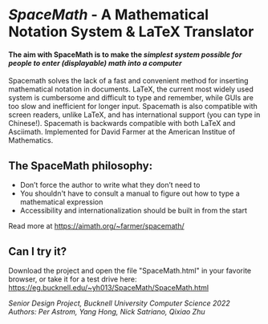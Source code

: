 # *SpaceMath* - A Mathematical Notation System & LaTeX Translator 

#### The aim with SpaceMath is to make the *simplest system possible for people to enter (displayable) math into a computer*

Spacemath solves the lack of a fast and convenient method for inserting mathematical notation in documents. LaTeX, the current most widely used system is cumbersome and difficult to type and remember, while GUIs are too slow and inefficient for longer input. Spacemath is also compatible with screen readers, unlike LaTeX, and has international support (you can type in Chinese!). Spacemath is backwards compatible with both LaTeX and Asciimath. Implemented for David Farmer at the American Institue of Mathematics.

## The SpaceMath philosophy:
- Don’t force the author to write what they don’t need to
- You shouldn't have to consult a manual to figure out how to type a mathematical expression
- Accessibility and internationalization should be built in from the start

Read more at https://aimath.org/~farmer/spacemath/

## Can I try it?
Download the project and open the file "SpaceMath.html" in your favorite browser, or take it for a test drive here:
https://eg.bucknell.edu/~yh013/SpaceMath/SpaceMath.html


*Senior Design Project, Bucknell University Computer Science 2022 <br>
Authors: Per Astrom, Yang Hong, Nick Satriano, Qixiao Zhu*

